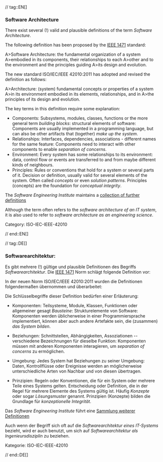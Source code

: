 // tag::EN[]
### Software Architecture

There exist several (!) valid and plausible definitions
of the term _Software Architecture_.

The following definition has been proposed by the [IEEE 1471](https://en.wikipedia.org/wiki/IEEE_1471) standard:

A>Software Architecture: the fundamental organization of a system
A>embodied in its components, their relationships to each
A>other and to the environment and the principles guiding
A>its design and evolution.

The new standard ISO/IEC/IEEE 42010:2011 has adopted and revised the definition as follows:

A>Architecture: (system) fundamental concepts or properties of a system
A>in its environment embodied in its elements, relationships, and in
A>the principles of its design and evolution.

The key terms in this definition require some explanation:

* Components: Subsystems, modules, classes, functions or the more general term
 _building blocks_: structural elements of software: Components are usually implemented in a programming language, but can also be other artifacts that
(together) _make up the system_.
* Relationships: Interfaces, dependencies, associations - different names for the same feature: Components need to interact with other components to enable
 _separation of concerns_.
* Environment: Every system has some relationships
to its environment: data, control flow or events are transferred to
and from maybe different kinds of neighbours.
* Principles: Rules or conventions that hold for a system or several parts of it.
Decision or definition, usually valid for several elements of the system. Often
called _concepts_ or even _solution patterns_. Principles (concepts) are the foundation for _conceptual integrity_.


The _Software Engineering Institute_
maintains a [collection of further definitions](http://www.sei.cmu.edu/architecture/start/glossary/classicdefs.cfm)

Although the term often refers to the _software architecture of an IT system_, it is also used to refer to _software architecture as an engineering science_.

Category: ISO-IEC-IEEE-42010


// end::EN[]

// tag::DE[]
### Softwarearchitektur:

Es gibt mehrere (!) gültige und plausible Definitionen des Begriffs
*Softwarearchitektur*. Die [IEEE 1471](https://en.wikipedia.org/wiki/IEEE_1471) Norm
schlägt folgende Definition vor:

In der neuen Norm ISO/IEC/IEEE 42010:2011 wurden die Definitionen
folgendermaßen übernommen und überarbeitet:

Die Schlüsselbegriffe dieser Definition bedürfen einer Erläuterung:

-   Komponenten: Teilsysteme, Module, Klassen, Funktionen oder
    allgemeiner gesagt *Bausteine*: Strukturelemente von Software:
    Komponenten werden üblicherweise in einer Programmiersprache
    implementiert, können aber auch andere Artefakte sein, die
    (zusammen) *das System bilden*.

-   Beziehungen: Schnittstellen, Abhängigkeiten, Assoziationen --
    verschiedene Bezeichnungen für dieselbe Funktion: Komponenten müssen
    mit anderen Komponenten interagieren, um *separation of concerns* zu
    ermöglichen.

-   Umgebung: Jedes System hat Beziehungen zu seiner Umgebung: Daten,
    Kontrollflüsse oder Ereignisse werden an möglicherweise
    unterschiedliche Arten von Nachbar und von diesen übertragen.

-   Prinzipien: Regeln oder Konventionen, die für ein System oder
    mehrere Teile eines Systems gelten. Entscheidung oder Definition,
    die in der Regel für mehrere Elemente des Systems gültig ist. Häufig
    *Konzepte* oder sogar *Lösungsmuster* genannt. Prinzipien (Konzepte)
    bilden die Grundlage für *konzeptionelle Integrität*.

Das *Software Engineering Institute* führt eine [Sammlung weiterer Definitionen](http://www.sei.cmu.edu/architecture/start/glossary/classicdefs.cfm)

Auch wenn der Begriff sich oft auf die _Softwarearchitektur eines
IT-Systems_ bezieht, wird er auch benutzt, um sich auf
_Softwarearchitektur als Ingenieursdisziplin_ zu beziehen.

Kategorie: ISO-IEC-IEEE-42010


// end::DE[]

